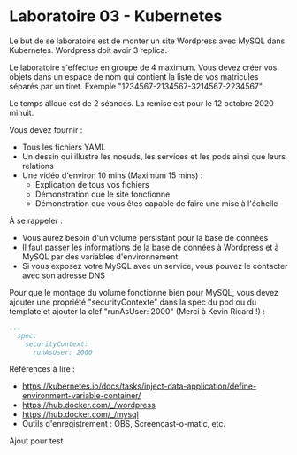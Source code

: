 # Laboratoire 03 - Kubernetes

Le but de se laboratoire est de monter un site Wordpress avec MySQL dans Kubernetes. Wordpress doit avoir 3 replica.

Le laboratoire s'effectue en groupe de 4 maximum. Vous devez créer vos objets dans un espace de nom qui contient la liste de vos matricules séparés par un tiret. Exemple "1234567-2134567-3214567-2234567".

Le temps alloué est de 2 séances. La remise est pour le 12 octobre 2020 minuit.

Vous devez fournir :

- Tous les fichiers YAML
- Un dessin qui illustre les noeuds, les services et les pods ainsi que leurs relations
- Une vidéo d'environ 10 mins (Maximum 15 mins) :
  - Explication de tous vos fichiers
  - Démonstration que le site fonctionne
  - Démonstration que vous êtes capable de faire une mise à l'échelle

À se rappeler :

- Vous aurez besoin d'un volume persistant pour la base de données
- Il faut passer les informations de la base de données à Wordpress et à MySQL par des variables d'environnement
- Si vous exposez votre MySQL avec un service, vous pouvez le contacter avec son adresse DNS

Pour que le montage du volume fonctionne bien pour MySQL, vous devez ajouter une propriété "securityContexte" dans la spec du pod ou du template et ajouter la clef "runAsUser: 2000" (Merci à Kevin Ricard !) :

```yaml
...
  spec:
    securityContext:
      runAsUser: 2000
```

Références à lire :

- https://kubernetes.io/docs/tasks/inject-data-application/define-environment-variable-container/
- https://hub.docker.com/_/wordpress
- https://hub.docker.com/_/mysql
- Outils d'enregistrement : OBS, Screencast-o-matic, etc.

Ajout pour test
